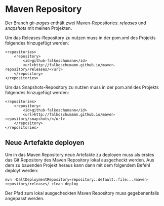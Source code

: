 Maven Repository
================

Der Branch *gh-pages* enthält zwei Maven-Repositories: *releases* und *snapshots* mit meinen Projekten.

Um das Releases-Repository zu nutzen muss in der pom.xml des Projekts folgendes hinzugefügt werden:

    <repositories>
        <repository>
            <id>github-falkoschumann</id>
            <url>http://falkoschumann.github.io/maven-repository/releases/</url>
        </repository>
    </repositories>
    
Um das Snapshots-Repository zu nutzen muss in der pom.xml des Projekts folgendes hinzugefügt werden:

    <repositories>
        <repository>
            <id>github-falkoschumann</id>
            <url>http://falkoschumann.github.io/maven-repository/snapshots/</url>
        </repository>
    </repositories>


Neue Artefakte deployen
-----------------------

Um in das Maven Repository neue Artefakte zu deployen muss als erstes das Git Repository des Maven Repository lokal ausgecheckt werden. Aus dem zu bauenden Projekt heraus kann dann mit dem folgendem Befehl deployt werden:

    mvn -DaltDeploymentRepository=repository::default::file:../maven-repository/releases/ clean deploy

Der Pfad zum lokal ausgecheckten Maven Repository muss gegebenenfalls angepasst werden.

